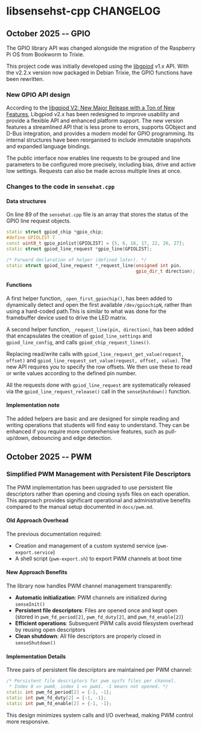 # libsensehst-cpp CHANGELOG

## October 2025 -- GPIO

The GPIO library API was changed alongside the migration of the Raspberry Pi OS
from Bookworm to Trixie.

This project code was initially developed using the
[libgpiod](https://git.kernel.org/pub/scm/libs/libgpiod/libgpiod.git) v1.x API.
With the v2.2.x version now packaged in Debian Trixie, the GPIO functions have
been rewritten.

### New GPIO API design

According to the [libgpiod V2: New Major Release with a Ton of New
Features](https://lpc.events/event/16/contributions/1247/), Libgpiod v2.x has
been redesigned to improve usability and provide a flexible API and enhanced
platform support. The new version features a streamlined API that is less prone
to errors, supports GObject and D-Bus integration, and provides a modern model
for GPIO programming. Its internal structures have been reorganised to include
immutable snapshots and expanded language bindings.

The public interface now enables line requests to be grouped and line parameters
to be configured more precisely, including bias, drive and active low settings.
Requests can also be made across multiple lines at once.

### Changes to the code in `sensehat.cpp`

#### Data structures

On line 89 of the `sensehat.cpp` file is an array that stores the status of the
GPIO line request objects.

```cpp
static struct gpiod_chip *gpio_chip;
#define GPIOLIST 7
const uint8_t gpio_pinlist[GPIOLIST] = {5, 6, 16, 17, 22, 26, 27};
static struct gpiod_line_request *gpio_line[GPIOLIST];

/* Forward declaration of helper (defined later). */
static struct gpiod_line_request *_request_line(unsigned int pin,
                                                gpio_dir_t direction);
```

#### Functions

A first helper function, `_open_first_gpiochip()`, has been added to dynamically
detect and open the first available `/dev/gpiochipN`, rather than using a
hard-coded path.This is similar to what was done for the framebuffer device used
to drive the LED matrix.

A second helper function, `_request_line(pin, direction)`, has been added that
encapsulates the creation of `gpiod_line_settings` and `gpiod_line_config`, and
calls `gpiod_chip_request_lines()`.

Replacing read/write calls with `gpiod_line_request_get_value(request, offset)`
and `gpiod_line_request_set_value(request, offset, value)`.
The new API requires you to specify the row offsets. We then use these to read
or write values according to the defined pin number.

All the requests done with `gpiod_line_request` are systematically released via
the `gpiod_line_request_release()` call in the `senseShutdown()` function.

#### Implementation note

The added helpers are basic and are designed for simple reading and writing
operations that students will find easy to understand. They can be enhanced if
you require more comprehensive features, such as pull-up/down, debouncing and
edge detection.

## October 2025 -- PWM

### Simplified PWM Management with Persistent File Descriptors

The PWM implementation has been upgraded to use persistent file descriptors
rather than opening and closing sysfs files on each operation. This approach
provides significant operational and administrative benefits compared to the
manual setup documented in `docs/pwm.md`.

#### Old Approach Overhead

The previous documentation required:

- Creation and management of a custom systemd service (`pwm-export.service`)
- A shell script (`pwm-export.sh`) to export PWM channels at boot time

#### New Approach Benefits

The library now handles PWM channel management transparently:

- **Automatic initialization**: PWM channels are initialized during `senseInit()`
- **Persistent file descriptors**: Files are opened once and kept open (stored in
  `pwm_fd_period[2]`, `pwm_fd_duty[2]`, and `pwm_fd_enable[2]`)
- **Efficient operations**: Subsequent PWM calls avoid filesystem overhead by
  reusing open descriptors
- **Clean shutdown**: All file descriptors are properly closed in `senseShutdown()`

#### Implementation Details

Three pairs of persistent file descriptors are maintained per PWM channel:

```cpp
/* Persistent file descriptors for pwm sysfs files per channel.
 * Index 0 => pwm0, index 1 => pwm1. -1 means not opened. */
static int pwm_fd_period[2] = {-1, -1};
static int pwm_fd_duty[2] = {-1, -1};
static int pwm_fd_enable[2] = {-1, -1};
```

This design minimizes system calls and I/O overhead, making PWM control more
responsive.
